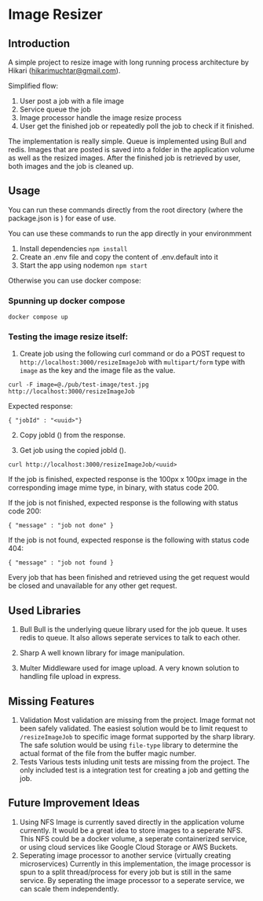 # Image Resizer
## Introduction
A simple project to resize image with long running process architecture by Hikari (hikarimuchtar@gmail.com).

Simplified flow:
1. User post a job with a file image 
2. Service queue the job 
3. Image processor handle the image resize process 
4. User get the finished job or repeatedly poll the job to check if it finished.

The implementation is really simple. Queue is implemented using Bull and redis. Images that are posted is saved into a folder in the application volume as well as the resized images. After the finished job is retrieved by user, both images and the job is cleaned up.

## Usage
You can run these commands directly from the root directory (where the package.json is ) for ease of use. 

You can use these commands to run the app directly in your environmment
1. Install dependencies
```npm install```
2. Create an .env file and copy the content of .env.default into it
3. Start the app using nodemon
```npm start```

Otherwise you can use docker compose:

### Spunning up docker compose

```
docker compose up 
```

### Testing the image resize itself: 
1. Create job using the following curl command or do a POST request to ```http://localhost:3000/resizeImageJob``` with ```multipart/form``` type with ```image``` as the key and the image file as the value.
```
curl -F image=@./pub/test-image/test.jpg http://localhost:3000/resizeImageJob
```
Expected response:
```
{ "jobId" : "<uuid>"}
```

2. Copy jobId (<uuid>) from the response.

3. Get job using the copied jobId (<uuid>).
```
curl http://localhost:3000/resizeImageJob/<uuid>
```

If the job is finished, expected response is the 100px x 100px image in the corresponding image mime type, in binary, with status code 200.

If the job is not finished, expected response is the following with status code 200:
```
{ "message" : "job not done" }
```

If the job is not found, expected response is the following with status code 404:
```
{ "message" : "job not found }
```

Every job that has been finished and retrieved using the get request would be closed and unavailable for any other get request.

## Used Libraries
1. Bull
Bull is the underlying queue library used for the job queue. It uses redis to queue. It also allows seperate services to talk to each other.
2. Sharp
A well known library for image manipulation. 

3. Multer 
Middleware used for image upload. A very known solution to handling file upload in express.

## Missing Features
1. Validation
Most validation are missing from the project. Image format not been safely validated. The easiest solution would be to limit request to ```/resizeImageJob``` to specific image format supported by the sharp library. The safe solution would be using ```file-type``` library to determine the actual format of the file from the buffer magic number. 
2. Tests
Various tests inluding unit tests are missing from the project. The only included test is a integration test for creating a job and getting the job.

## Future Improvement Ideas
1. Using NFS
Image is currently saved directly in the application volume currently. It would be a great idea to store images to a seperate NFS. This NFS could be a docker volume, a seperate containerized service, or using cloud services like Google Cloud Storage or AWS Buckets. 
2. Seperating image processor to another service (virtually creating microservices)
Currently in this implementation, the image processor is spun to a split thread/process for every job but is still in the same service. By seperating the image processor to a seperate service, we can scale them independently.

